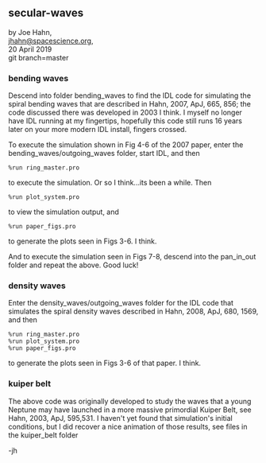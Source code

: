 ## secular-waves

by Joe Hahn,<br />
jhahn@spacescience.org,<br />
20 April 2019<br />
git branch=master


### bending waves

Descend into folder bending_waves to find the IDL code for simulating the 
spiral bending waves that are described in Hahn, 2007, ApJ, 665, 856;
the code discussed there was developed in 2003 I think.
I myself no longer have IDL running at my fingertips, hopefully this code 
still runs 16 years later on your more modern IDL install, fingers crossed.

To execute the simulation shown in Fig 4-6 of the 2007 paper, enter the 
bending_waves/outgoing_waves folder,
start IDL, and then

    %run ring_master.pro

to execute the simulation. Or so I think...its been a while. Then

    %run plot_system.pro

to view the simulation output, and

    %run paper_figs.pro

to generate the plots seen in Figs 3-6. I think.

And to execute the simulation seen in Figs 7-8, descend into the pan_in_out folder
and repeat the above. Good luck!


### density waves

Enter the density_waves/outgoing_waves folder for the IDL code that simulates the 
spiral density waves described in Hahn, 2008, ApJ, 680, 1569, and then

    %run ring_master.pro
    %run plot_system.pro
    %run paper_figs.pro

to generate the plots seen in Figs 3-6 of that paper. I think.


### kuiper belt

The above code was originally developed to study the waves that a young Neptune
may have launched in a more massive primordial Kuiper Belt, see 
Hahn, 2003, ApJ, 595,531. I haven't yet found that
simulation's initial conditions, but I did recover a nice animation of those
results, see files in the kuiper_belt folder


-jh

